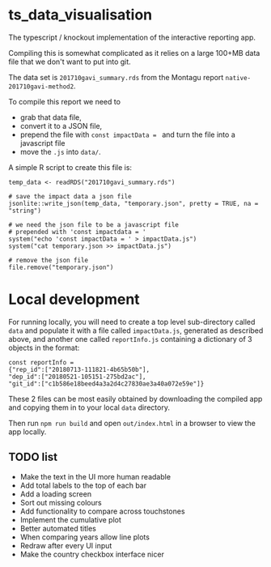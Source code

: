 # ts_data_visualisation
The typescript / knockout implementation of the interactive reporting app.

Compiling this is somewhat complicated as it relies on a large 100+MB data file that we don't want to put into git.

The data set is `201710gavi_summary.rds` from the Montagu report `native-201710gavi-method2`.

To compile this report we need to 
* grab that data file,
* convert it to a JSON file,
* prepend the file with `const impactData = ` and turn the file into a javascript file
* move the `.js` into `data/`.

A simple R script to create this file is:
```
temp_data <- readRDS("201710gavi_summary.rds")

# save the impact data a json file
jsonlite::write_json(temp_data, "temporary.json", pretty = TRUE, na = "string")

# we need the json file to be a javascript file
# prepended with 'const impactdata = '
system("echo 'const impactData = ' > impactData.js")
system("cat temporary.json >> impactData.js")

# remove the json file
file.remove("temporary.json")
```

# Local development
For running locally, you will need to create a top level sub-directory called `data` and
populate it with a file called `impactData.js`, generated as described above, and another one
called `reportInfo.js` containing a dictionary of 3 objects in the format:

```
const reportInfo =
{"rep_id":["20180713-111821-4b65b50b"],
"dep_id":["20180521-105151-275bd2ac"],
"git_id":["c1b586e18beed4a3a2d4c27830ae3a40a072e59e"]}
```

These 2 files can be most easily obtained by downloading the compiled app and copying
them in to your local `data` directory.

Then run `npm run build` and open `out/index.html` in a browser to view the app locally.

## TODO list
* Make the text in the UI more human readable
* Add total labels to the top of each bar
* Add a loading screen
* Sort out missing colours
* Add functionality to compare across touchstones
* Implement the cumulative plot
* Better automated titles
* When comparing years allow line plots
* Redraw after every UI input
* Make the country checkbox interface nicer
